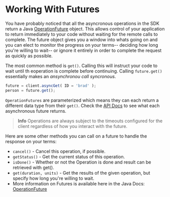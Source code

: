 # Working With Futures

You have probably noticed that all the asyncronous operations in the SDK return a Java [OperationFuture](http://www.couchbase.com/autodocs/spymemcached-2.8.1/net/spy/memcached/internal/OperationFuture.html) object. This allows control of your application to return immediately to your code without waiting for the remote calls to complete. The future object gives you a window into whats going on and you can elect to monitor the progress on your terms-- deciding how long you're willing to wait-- or ignore it entirely in order to complete the request as quickly as possible.

The most common method is `get()`. Calling this will instruct your code to wait until th eoperation is complete before continuing. Calling `future.get()` essentially makes an _ansynchronou call syncronous_.

```javascript
future = client.asyncGet( ID = 'brad' );
person = future.get();
```

`OperationFutures` are parameterized which means they can each return a different data type from their `get()`. Check the [API Docs](http://apidocs.ortussolutions.com/cfcouchbase/current/) to see what each asynchronous future returns.

> **Info** Operations are always subject to the timeouts configured for the client regardless of how you interact with the future.

Here are some other methods you can call on a future to handle the response on your terms:

* `cancel()` - Cancel this operation, if possible.
* `getStatus()` - Get the current status of this operation.
* `isDone()` - Whether or not the Operation is done and result can be retrieved with get\(\).
* `get(duration, units)` - Get the results of the given operation, but specify how long you're willing to wait.
* More information on Futures is available here in the Java Docs: [OperationFuture](http://www.couchbase.com/autodocs/spymemcached-2.8.1/net/spy/memcached/internal/OperationFuture.html)

